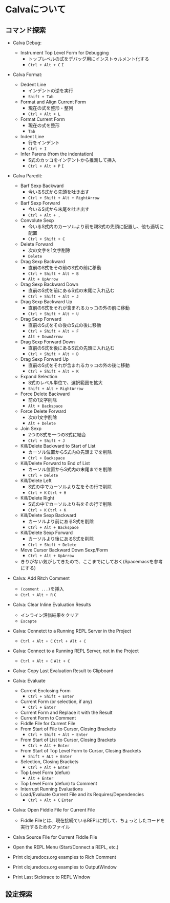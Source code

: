 # Calvaについて

## コマンド探索

- Calva Debug:
  - Instrument Top Level Form for Debugging
    - トップレベルの式をデバッグ用にインストゥルメント化する
    - `Ctrl + Alt + C` `I`

- Calva Format:
  - Dedent Line
    - インデントの逆を実行
    - `Shift + Tab`
  - Format and Align Current Form
    - 現在の式を整形・整列
    - `Ctrl + Alt + L`
  - Format Current Form
    - 現在の式を整形
    - `Tab`
  - Indent Line
    - 行をインデント
    - `Ctrl + I`
  - Infer Parens (from the indentation)
    - S式のカッコをインデントから推測して挿入
    - `Ctrl + Alt + P` `I`

- Calva Paredit:
  - Barf Sexp Backward
    - 今いるS式から先頭を吐き出す
    - `Ctrl + Shift + Alt + RightArrow`
  - Barf Sexp Forward
    - 今いるS式から末尾を吐き出す
    - `Ctrl + Alt + ,`
  - Convolute Sexp
    - 今いるS式内のカーソルより前を親S式の先頭に配置し、他も適切に配置
    - `Ctrl + Shift + C`
  - Delete Forward
    - 次の文字を1文字削除
    - `Delete`
  - Drag Sexp Backward
    - 直前のS式をその前のS式の前に移動
    - `Ctrl + Shift + Alt + B`
    - `Alt + UpArrow`
  - Drag Sexp Backward Down
    - 直前のS式を前にあるS式の末尾に入れ込む
    - `Ctrl + Shift + Alt + J`
  - Drag Sexp Backward Up
    - 直前のS式をそれが含まれるカッコの外の前に移動
    - `Ctrl + Shift + Alt + U`
  - Drag Sexp Forward
    - 直前のS式をその後のS式の後に移動
    - `Ctrl + Shift + Alt + F`
    - `Alt + DownArrow`
  - Drag Sexp Forward Down
    - 直前のS式を後にあるS式の先頭に入れ込む
    - `Ctrl + Shift + Alt + D`
  - Drag Sexp Forward Up
    - 直前のS式をそれが含まれるカッコの外の後に移動
    - `Ctrl + Shift + Alt + K`
  - Expand Selection
    - S式のレベル単位で、選択範囲を拡大
    - `Shift + Alt + RightArrow`
  - Force Delete Backward
    - 前の1文字削除
    - `Alt + Backspace`
  - Force Delete Forward
    - 次の1文字削除
    - `Alt + Delete`
  - Join Sexp
    - 2つのS式を一つのS式に結合
    - `Ctrl + Shift + J`
  - Kill/Delete Backward to Start of List
    - カーソル位置からS式内の先頭までを削除
    - `Ctrl + Backspace`
  - Kill/Delete Forward to End of List
    - カーソル位置からS式内の末尾までを削除
    - `Ctrl + Delete`
  - Kill/Delete Left
    - S式の中でカーソルより左をその行で削除
    - `Ctrl + K` `Ctrl + H`
  - Kill/Delete Right
    - S式の中でカーソルより右をその行で削除
    - `Ctrl + K` `Ctrl + K`
  - Kill/Delete Sexp Backward
    - カーソルより前にあるS式を削除
    - `Ctrl + Alt + Backspace`
  - Kill/Delete Sexp Forward
    - カーソルより後にあるS式を削除
    - `Ctrl + Shift + Delete`
  - Move Cursor Backward Down Sexp/Form
    - `Ctrl + Alt + UpArrow`
  - きりがない気がしてきたので、ここまでにしておく(Spacemacsを参考にする)

- Calva: Add Ritch Comment
  - `(comment ...)`を挿入
  - `Ctrl + Alt + R` `C`

- Calva: Clear Inline Evaluation Results
  - インライン評価結果をクリア
  - `Escapte`

- Calva: Connetct to a Running REPL Server in the Project
  - `Ctrl + Alt + C` `Ctrl + Alt + C`
- Calva: Connect to a Running REPL Server, not in the Project
  - `Ctrl + Alt + C` `Alt + C`

- Calva: Copy Last Evaluation Result to Clipboard

- Calva: Evaluate
  - Current Enclosing Form
    - `Ctrl + Shift + Enter`
  - Current Form (or selection, if any)
    - `Ctrl + Enter`
  - Current Form and Replace it with the Result
  - Current Form to Comment
  - Fiddle File for Current File
  - From Start of File to Cursor, Closing Brackets
    - `Ctrl + Shift + Alt + Enter`
  - From Start of List to Cursor, Closing Brackets
    - `Ctrl + Alt + Enter`
  - From Start of Top Level Form to Cursor, Closing Brackets
    - `Shift + ALt + Enter`
  - Selection, Closing Brackets
    - `Ctrl + Alt + Enter`
  - Top Level Form (defun)
    - `Alt + Enter`
  - Top Level Form (defun) to Comment
  - Interrupt Running Evaluations
  - Load/Evaluate Current File and its Requires/Dependencies
    - `Ctrl + Alt + C` `Enter`

- Calva: Open Fiddle File for Current File
  - Fiddle Fileとは、現在接続ているREPLに対して、ちょっとしたコードを実行するためのファイル
- Calva Source File for Current Fiddle File
- Open the REPL Menu (Start/Connect a REPL, etc.)

- Print clojuredocs.org examples to Rich Comment
- Print clojuredocs.org examples to OutputWindow
- Print Last Stcktrace to REPL Window

## 設定探索
